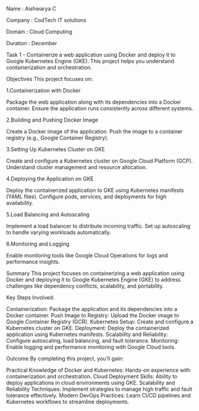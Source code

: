Name : Aishwarya C

Company : CodTech IT solutions

Domain : Cloud Computing

Duration : December

Task 1 - Containerize a web application using Docker and deploy it to
Google Kubernetes Engine (GKE). This project helps you
understand containerization and orchestration.

Objectives
This project focuses on:

1.Containerization with Docker

Package the web application along with its dependencies into a Docker container.
Ensure the application runs consistently across different systems.

2.Building and Pushing Docker Image

Create a Docker image of the application.
Push the image to a container registry (e.g., Google Container Registry).

3.Setting Up Kubernetes Cluster on GKE

Create and configure a Kubernetes cluster on Google Cloud Platform (GCP).
Understand cluster management and resource allocation.

4.Deploying the Application on GKE

Deploy the containerized application to GKE using Kubernetes manifests (YAML files).
Configure pods, services, and deployments for high availability.

5.Load Balancing and Autoscaling

Implement a load balancer to distribute incoming traffic.
Set up autoscaling to handle varying workloads automatically.

6.Monitoring and Logging

Enable monitoring tools like Google Cloud Operations for logs and performance insights.

Summary
This project focuses on containerizing a web application using Docker and deploying it to Google Kubernetes Engine (GKE) to address challenges like dependency conflicts, scalability, and portability.

Key Steps Involved:

Containerization: Package the application and its dependencies into a Docker container.
Push Image to Registry: Upload the Docker image to Google Container Registry (GCR).
Kubernetes Setup: Create and configure a Kubernetes cluster on GKE.
Deployment: Deploy the containerized application using Kubernetes manifests.
Scalability and Reliability: Configure autoscaling, load balancing, and fault tolerance.
Monitoring: Enable logging and performance monitoring with Google Cloud tools.

Outcome
By completing this project, you'll gain:

Practical Knowledge of Docker and Kubernetes: Hands-on experience with containerization and orchestration.
Cloud Deployment Skills: Ability to deploy applications in cloud environments using GKE.
Scalability and Reliability Techniques: Implement strategies to manage high traffic and fault tolerance effectively.
Modern DevOps Practices: Learn CI/CD pipelines and Kubernetes workflows to streamline deployments.


